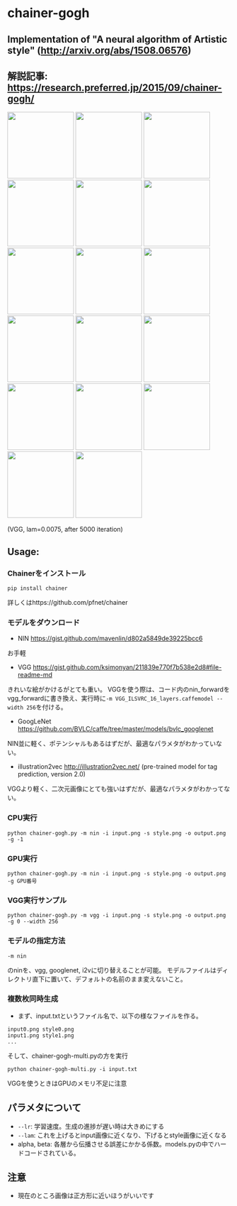 # chainer-gogh

## Implementation of "A neural algorithm of Artistic style" (http://arxiv.org/abs/1508.06576)
## 解説記事: https://research.preferred.jp/2015/09/chainer-gogh/

<img src="https://raw.githubusercontent.com/mattya/chainer-gogh/master/sample_images/cat.png" height="150px">


<img src="https://raw.githubusercontent.com/mattya/chainer-gogh/master/sample_images/style_0.png" height="150px">
<img src="https://raw.githubusercontent.com/mattya/chainer-gogh/master/sample_images/im0.png" height="150px">
<img src="https://raw.githubusercontent.com/mattya/chainer-gogh/master/sample_images/style_1.png" height="150px">
<img src="https://raw.githubusercontent.com/mattya/chainer-gogh/master/sample_images/im1.png" height="150px">

<img src="https://raw.githubusercontent.com/mattya/chainer-gogh/master/sample_images/style_2.png" height="150px">
<img src="https://raw.githubusercontent.com/mattya/chainer-gogh/master/sample_images/im2.png" height="150px">
<img src="https://raw.githubusercontent.com/mattya/chainer-gogh/master/sample_images/style_3.png" height="150px">
<img src="https://raw.githubusercontent.com/mattya/chainer-gogh/master/sample_images/im3.png" height="150px">

<img src="https://raw.githubusercontent.com/mattya/chainer-gogh/master/sample_images/style_4.jpg" height="150px">
<img src="https://raw.githubusercontent.com/mattya/chainer-gogh/master/sample_images/im4.png" height="150px">
<img src="https://raw.githubusercontent.com/mattya/chainer-gogh/master/sample_images/style_5.png" height="150px">
<img src="https://raw.githubusercontent.com/mattya/chainer-gogh/master/sample_images/im5.png" height="150px">

<img src="https://raw.githubusercontent.com/mattya/chainer-gogh/master/sample_images/style_6.png" height="150px">
<img src="https://raw.githubusercontent.com/mattya/chainer-gogh/master/sample_images/im6.png" height="150px">
<img src="https://raw.githubusercontent.com/mattya/chainer-gogh/master/sample_images/style_7.png" height="150px">
<img src="https://raw.githubusercontent.com/mattya/chainer-gogh/master/sample_images/im7.png" height="150px">

(VGG, lam=0.0075, after 5000 iteration)

## Usage:
### Chainerをインストール
```
pip install chainer
```
詳しくはhttps://github.com/pfnet/chainer

### モデルをダウンロード
* NIN https://gist.github.com/mavenlin/d802a5849de39225bcc6

お手軽
* VGG https://gist.github.com/ksimonyan/211839e770f7b538e2d8#file-readme-md

きれいな絵がかけるがとても重い。
VGGを使う際は、コード内のnin_forwardをvgg_forwardに書き換え、実行時に`-m VGG_ILSVRC_16_layers.caffemodel --width 256`を付ける。

* GoogLeNet https://github.com/BVLC/caffe/tree/master/models/bvlc_googlenet

NIN並に軽く、ポテンシャルもあるはずだが、最適なパラメタがわかっていない。

* illustration2vec http://illustration2vec.net/   (pre-trained model for tag prediction, version 2.0)

VGGより軽く、二次元画像にとても強いはずだが、最適なパラメタがわかってない。

### CPU実行
```
python chainer-gogh.py -m nin -i input.png -s style.png -o output.png -g -1
```

### GPU実行
```
python chainer-gogh.py -m nin -i input.png -s style.png -o output.png -g GPU番号
```

### VGG実行サンプル
```
python chainer-gogh.py -m vgg -i input.png -s style.png -o output.png -g 0 --width 256
```

### モデルの指定方法
```
-m nin
```
のninを、vgg, googlenet, i2vに切り替えることが可能。
モデルファイルはディレクトリ直下に置いて、デフォルトの名前のまま変えないこと。

### 複数枚同時生成
* まず、input.txtというファイル名で、以下の様なファイルを作る。
```
input0.png style0.png
input1.png style1.png
...
```
そして、chainer-gogh-multi.pyの方を実行
```
python chainer-gogh-multi.py -i input.txt
```
VGGを使うときはGPUのメモリ不足に注意

## パラメタについて
* `--lr`: 学習速度。生成の進捗が遅い時は大きめにする
* `--lam`: これを上げるとinput画像に近くなり、下げるとstyle画像に近くなる
* alpha, beta: 各層から伝播させる誤差にかかる係数。models.pyの中でハードコードされている。

## 注意
* 現在のところ画像は正方形に近いほうがいいです
